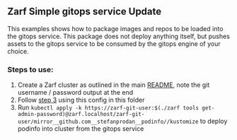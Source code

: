 ## Zarf Simple gitops service Update

This examples shows how to package images and repos to be loaded into the gitops service.  This package does not deploy anything itself, but pushes assets to the gitops service to be consumed by the gitops engine of your choice.

### Steps to use:
1. Create a Zarf cluster as outlined in the main [README](../../README.md#2-create-the-zarf-cluster), note the git username / password output at the end
2. Follow [step 3](../../README.md#3-add-resources-to-the-zarf-cluster) using this config in this folder
3. Run `kubectl apply -k https://zarf-git-user:$(./zarf tools get-admin-password)@zarf.localhost/zarf-git-user/mirror__github.com__stefanprodan__podinfo//kustomize` to deploy podinfo into cluster from the gitops service
